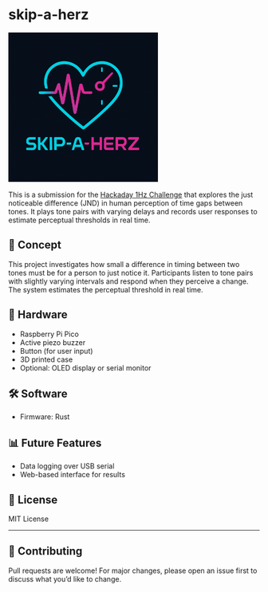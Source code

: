 # skip-a-herz

<img src="skip-a-herz-logo.jpeg" alt="Skip-a-Herz Logo" width="300"/>

This is a submission for the [Hackaday 1Hz Challenge](https://hackaday.io/contest/203248ference) that explores the just noticeable difference (JND) in human perception of time gaps between tones. It plays tone pairs with varying delays and records user responses to estimate perceptual thresholds in real time.

## 🧠 Concept

This project investigates how small a difference in timing between two tones must be for a person to just notice it. Participants listen to tone pairs with slightly varying intervals and respond when they perceive a change. The system estimates the perceptual threshold in real time.

## 🔧 Hardware

- Raspberry Pi Pico
- Active piezo buzzer
- Button (for user input)
- 3D printed case
- Optional: OLED display or serial monitor

## 🛠️ Software

- Firmware: Rust

## 📊 Future Features

- Data logging over USB serial
- Web-based interface for results

## 📄 License

MIT License

---

## 🤝 Contributing

Pull requests are welcome! For major changes, please open an issue first to discuss what you’d like to change.
